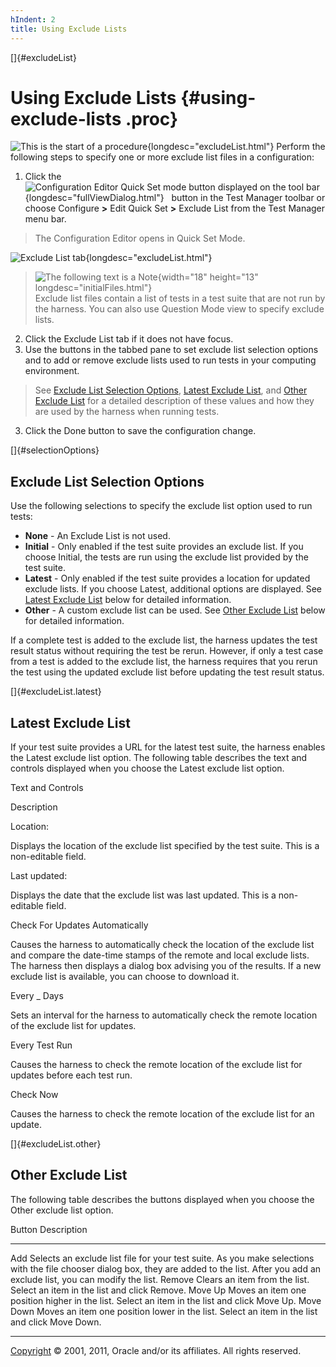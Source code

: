 ```yaml
---
hIndent: 2
title: Using Exclude Lists
---
```


[]{#excludeList}

# Using Exclude Lists {#using-exclude-lists .proc}

![This is the start of a procedure](../../images/hg_proc.gif){longdesc="excludeList.html"} Perform
the following steps to specify one or more exclude list files in a configuration:

1.  Click the ![Configuration Editor Quick Set mode button displayed on the tool
    bar](../../images/stdValues_button.gif){longdesc="fullViewDialog.html"}   button in the Test
    Manager toolbar or choose Configure **\>** Edit Quick Set **\>** Exclude List from the Test
    Manager menu bar.

> The Configuration Editor opens in Quick Set Mode.

![Exclude List tab](../../images/JT4excludelistTabConfigEd.gif){longdesc="excludeList.html"}

> ![The following text is a Note](../../images/hg_note.gif){width="18" height="13"
> longdesc="initialFiles.html"}\
> Exclude list files contain a list of tests in a test suite that are not run by\
> the harness. You can also use Question Mode view to specify exclude lists.

2.  Click the Exclude List tab if it does not have focus.
3.  Use the buttons in the tabbed pane to set exclude list selection options and to add or remove
    exclude lists used to run tests in your computing environment.

> See [Exclude List Selection Options](#selectionOptions), [Latest Exclude
> List](#excludeList.latest), and [Other Exclude List](#excludeList.other) for a detailed
> description of these values and how they are used by the harness when running tests.

3.  Click the Done button to save the configuration change.

[]{#selectionOptions}

## Exclude List Selection Options

Use the following selections to specify the exclude list option used to run tests:

-   **None** - An Exclude List is not used.
-   **Initial** - Only enabled if the test suite provides an exclude list. If you choose Initial,
    the tests are run using the exclude list provided by the test suite.
-   **Latest** - Only enabled if the test suite provides a location for updated exclude lists. If
    you choose Latest, additional options are displayed. See [Latest Exclude
    List](#excludeList.latest) below for detailed information.
-   **Other** - A custom exclude list can be used. See [Other Exclude List](#excludeList.other)
    below for detailed information.

If a complete test is added to the exclude list, the harness updates the test result status without
requiring the test be rerun. However, if only a test case from a test is added to the exclude list,
the harness requires that you rerun the test using the updated exclude list before updating the test
result status.

[]{#excludeList.latest}

## Latest Exclude List

If your test suite provides a URL for the latest test suite, the harness enables the Latest exclude
list option. The following table describes the text and controls displayed when you choose the
Latest exclude list option.

Text and Controls

Description

Location:

Displays the location of the exclude list specified by the test suite. This is a non-editable field.

Last updated:

Displays the date that the exclude list was last updated. This is a non-editable field.

Check For Updates Automatically

Causes the harness to automatically check the location of the exclude list and compare the date-time
stamps of the remote and local exclude lists. The harness then displays a dialog box advising you of
the results. If a new exclude list is available, you can choose to download it.

Every \_ Days

Sets an interval for the harness to automatically check the remote location of the exclude list for
updates.

Every Test Run

Causes the harness to check the remote location of the exclude list for updates before each test
run.

Check Now

Causes the harness to check the remote location of the exclude list for an update.

[]{#excludeList.other}

## Other Exclude List

The following table describes the buttons displayed when you choose the Other exclude list option.

  Button      Description
  ----------- ------------------------------------------------------------------------------------------------------------------------------------------------------------------------------------------------
  Add         Selects an exclude list file for your test suite. As you make selections with the file chooser dialog box, they are added to the list. After you add an exclude list, you can modify the list.
  Remove      Clears an item from the list. Select an item in the list and click Remove.
  Move Up     Moves an item one position higher in the list. Select an item in the list and click Move Up.
  Move Down   Moves an item one position lower in the list. Select an item in the list and click Move Down.

----------------------------------------------------------------------------------------------------

[Copyright](../copyright.html) © 2001, 2011, Oracle and/or its affiliates. All rights reserved.
